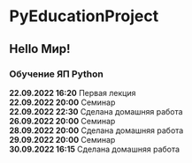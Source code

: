 # PyEducationProject

## Hello Мир!

### Обучение ЯП Python
**22.09.2022 16:20** Первая лекция  
**22.09.2022 20:00** Семинар  
**22.09.2022 22:30** Сделана домашняя работа  
**26.09.2022 20:00** Семинар  
**28.09.2022 20:00** Сделана домашняя работа  
**29.09.2022 20:00** Семинар  
**30.09.2022 16:15** Сделана домашняя работа  



